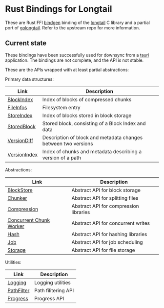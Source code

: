 # Rust Bindings for Longtail

These are Rust FFI [bindgen](https://github.com/rust-lang/rust-bindgen) binding of the [longtail](https://github.com/DanEngelbrecht/longtail) C library and a partial port of [golongtail](https://github.com/DanEngelbrecht/golongtail). Refer to the upstream repo for more information.

## Current state

These bindings have been successfully used for downsync from a [tauri](https://v2.tauri.app/) application. The bindings are not complete, and the API is not stable.

These are the APIs wrapped with at least partial abstractions:

Primary data structures:

| Link | Description |
| --- | --- |
|[BlockIndex](src/longtaillib/block_index.rs)|Index of blocks of compressed chunks|
|[FileInfos](src/longtaillib/file_infos.rs)|Filesystem entry|
|[StoreIndex](src/longtaillib/store_index.rs)|Index of blocks stored in block storage|
|[StoredBlock](src/longtaillib/stored_block.rs)|Stored block, consisting of a Block Index and data|
|[VersionDiff](src/longtaillib/version_diff.rs)|Description of block and metadata changes between two versions|
|[VersionIndex](src/longtaillib/version_index.rs)|Index of chunks and metadata describing a version of a path|

Abstractions:

| Link | Description |
| --- | --- |
|[BlockStore](src/longtaillib/block_store.rs)|Abstract API for block storage|
|[Chunker](src/longtaillib/chunker.rs)|Abstract API for splitting files|
|[Compression](src/longtaillib/compression.rs)|Abstract API for compression libraries|
|[Concurrent Chunk Worker](src/longtaillib/concurrent_chunk_write.rs)|Abstract API for concurrent writes|
|[Hash](src/longtaillib/hash.rs)|Abstract API for hashing libraries|
|[Job](src/longtaillib/job.rs)|Abstract API for job scheduling|
|[Storage](src/longtaillib/storage.rs)|Abstract API for file storage|

Utilities:

| Link | Description |
| --- | --- |
|[Logging](src/longtaillib/logging.rs)|Logging utilities|
|[PathFilter](src/longtaillib/path_filter.rs)|Path filitering API|
|[Progress](src/longtaillib/progress.rs)|Progress API|
